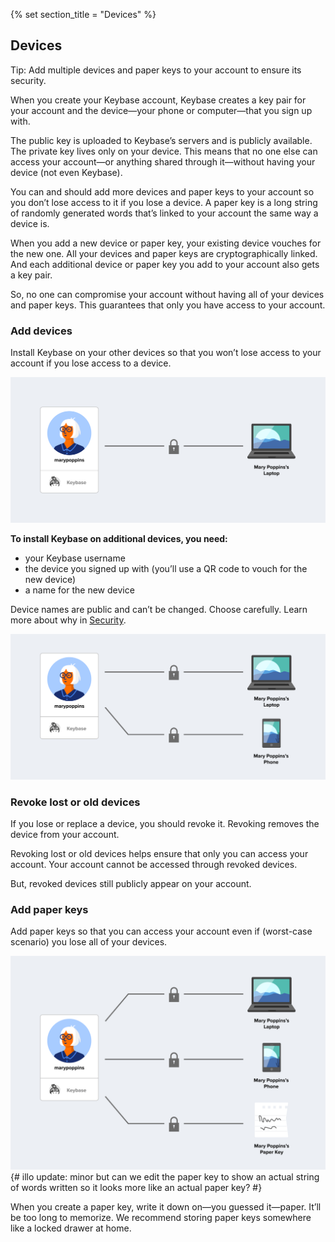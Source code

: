 {% set section_title = "Devices" %}

## Devices 
Tip: Add multiple devices and paper keys to your account to ensure its security.

When you create your Keybase account, Keybase creates a key pair for your account and the device—your phone or computer—that you sign up with. 

The public key is uploaded to Keybase’s servers and is publicly available. The private key lives only on your device. This means that no one else can access your account—or anything shared through it—without having your device (not even Keybase).

You can and should add more devices and paper keys to your account so you don’t lose access to it if you lose a device. A paper key is a long string of randomly generated words that’s linked to your account the same way a device is.

When you add a new device or paper key, your existing device vouches for the new one. All your devices and paper keys are cryptographically linked. And each additional device or paper key you add to your account also gets a key pair.  

So, no one can compromise your account without having all of your devices and paper keys. This guarantees that only you have access to your account. 

### Add devices 
Install Keybase on your other devices so that you won’t lose access to your account if you lose access to a device. 

![](/img/kb-one-device.png)

**To install Keybase on additional devices, you need:**
*  your Keybase username
*  the device you signed up with (you’ll use a QR code to vouch for the new device)
*  a name for the new device

Device names are public and can’t be changed. Choose carefully. Learn more about why in [Security](/security).

![](/img/kb-two-devices.png)

### Revoke lost or old devices
If you lose or replace a device, you should revoke it. Revoking removes the device from your account. 

Revoking lost or old devices helps ensure that only you can access your account. Your account cannot be accessed through revoked devices. 

But, revoked devices still publicly appear on your account. 

### Add paper keys 
Add paper keys so that you can access your account even if (worst-case scenario) you lose all of your devices. 

![](/img/kb-three-devices.png)
{# illo update: minor but can we edit the paper key to show an actual string of words written so it looks more like an actual paper key? #}

When you create a paper key, write it down on—you guessed it—paper. It’ll be too long to memorize. We recommend storing paper keys somewhere like a locked drawer at home. 